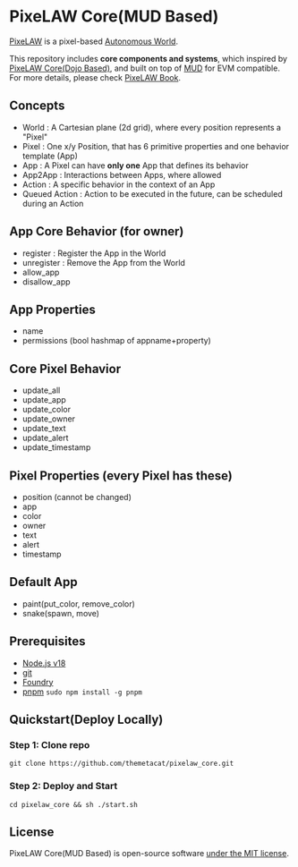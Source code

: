 # PixeLAW Core(MUD Based)

[PixeLAW](https://pixelaw.xyz/) is a pixel-based [Autonomous World](https://aw.network/posts/the-case-for-autonomous-worlds). 

This repository includes **core components and systems**, which inspired by [PixeLAW Core(Dojo Based)](https://github.com/pixelaw/core), and built on top of [MUD](https://mud.dev/) for EVM compatible. For more details, please check [PixeLAW Book](https://pixelaw.github.io/book/index.html).

## Concepts
- World : A Cartesian plane (2d grid), where every position represents a "Pixel"
- Pixel : One x/y Position, that has 6 primitive properties and one behavior template (App)
- App : A Pixel can have **only one** App that defines its behavior
- App2App : Interactions between Apps, where allowed
- Action : A specific behavior in the context of an App
- Queued Action : Action to be executed in the future, can be scheduled during an Action

## App Core Behavior (for owner)
- register : Register the App in the World
- unregister : Remove the App from the World
- allow_app
- disallow_app

## App Properties
- name
- permissions (bool hashmap of appname+property)

## Core Pixel Behavior
- update_all
- update_app
- update_color
- update_owner
- update_text
- update_alert
- update_timestamp

## Pixel Properties (every Pixel has these)
- position (cannot be changed)
- app
- color
- owner
- text
- alert
- timestamp

## Default App
- paint(put\_color, remove\_color)
- snake(spawn, move)

## Prerequisites
- [Node.js v18](https://nodejs.org/en/download/package-manager)
- [git](https://git-scm.com/book/en/v2/Getting-Started-Installing-Git)
- [Foundry](https://book.getfoundry.sh/getting-started/installation)
- [pnpm](https://pnpm.io/)
`
sudo npm install -g pnpm
`

## Quickstart(Deploy Locally)
### Step 1: Clone repo
`git clone https://github.com/themetacat/pixelaw_core.git`

### Step 2: Deploy and Start
`cd pixelaw_core && sh ./start.sh`

## License
PixeLAW Core(MUD Based) is open-source software [under the MIT license](https://github.com/themetacat/pixelaw_core/blob/main/LICENSE).